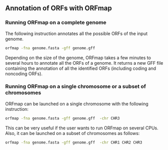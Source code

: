 ## Annotation of ORFs with ORFmap

### Running ORFmap on a complete genome

The following instruction annotates all the possible ORFs of the
input genome.


``` bash
orfmap -fna genome.fasta -gff genome.gff
```
Depending on the size of the genome, ORFmap takes a few minutes to
several hours to annotate all the ORFs of a genome. It returns 
a new GFF file containing the annotation of all the identified ORFs 
(including coding and noncoding ORFs). 


### Running ORFmap on a single chromosome or a subset of chromosomes

ORFmap can be launched on a single chromosome with the following 
instruction:


``` bash
orfmap -fna genome.fasta -gff genome.gff  -chr CHR3
```
This can be very useful if the user wants to run ORFmap on several 
CPUs. Also, it can be launched on a subset of chromosomes as follows:


``` bash
orfmap -fna genome.fasta -gff genome.gff  -chr CHR1 CHR2 CHR3
```



